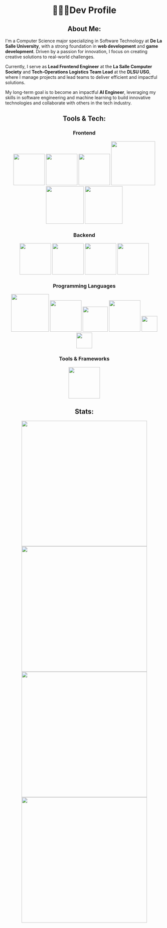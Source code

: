 <div align="center">
	<h1>🏹🎱🍓Dev Profile</h1>
	<h2>About Me:</h2>
	<div align="left">
	  <p>I'm a Computer Science major specializing in Software Technology at <b>De La Salle University</b>, with a strong foundation in <b>web development</b> and <b>game development</b>. Driven by a passion for innovation, I focus on creating creative solutions to real-world challenges.</p>
	  <p>Currently, I serve as <b>Lead Frontend Engineer</b> at the <b>La Salle Computer Society</b> and <b>Tech-Operations Logistics Team Lead</b> at the <b>DLSU USG</b>, where I manage projects and lead teams to deliver efficient and impactful solutions.</p>
	  <p>My long-term goal is to become an impactful <b>AI Engineer</b>, leveraging my skills in software engineering and machine learning to build innovative technologies and collaborate with others in the tech industry.</p>
	</div>
	<h2>Tools & Tech:</h2>
	<!-- Frontend -->
	<h3>Frontend</h3>
	<img width="100" src="https://img.shields.io/badge/Next.js-000000?style=for-the-badge&logo=next.js&logoColor=white" />
	<img width="100" src="https://img.shields.io/badge/React-20232A?style=for-the-badge&logo=react&logoColor=61DAFB" /> 
	<img width="100" src="https://img.shields.io/badge/Tailwind_CSS-38B2AC?style=for-the-badge&logo=tailwind-css&logoColor=white" /> 
	<img width="140" src="https://img.shields.io/badge/TanStack_Query-FF4154?style=for-the-badge&logo=reactquery&logoColor=white" />  
	<img width="120" src="https://img.shields.io/badge/Zustand-000000?style=for-the-badge&logo=zustand&logoColor=white" />
	<img width="120" src="https://img.shields.io/badge/Shadcn/UI-000000?style=for-the-badge&logo=shadcnui&logoColor=white" />
	<!-- Backend -->
	<h3>Backend</h3>
	<img width="100" src="https://img.shields.io/badge/NestJS-E0234E?style=for-the-badge&logo=nestjs&logoColor=white" />
	<img width="100" src="https://img.shields.io/badge/Express.js-404D59?style=for-the-badge&logo=express&logoColor=white" /> 
	<img width="100" src="https://img.shields.io/badge/Node.js-43853D?style=for-the-badge&logo=node.js&logoColor=white" /> 
	<img width="100" src="https://img.shields.io/badge/Flask-000000?style=for-the-badge&logo=flask&logoColor=white" />  
	<!-- Programming Languages -->
	<h3>Programming Languages</h3>
	<img width="120" src="https://img.shields.io/badge/JavaScript-F7DF1E?style=for-the-badge&logo=javascript&logoColor=black" /> 
	<img width="100" src="https://img.shields.io/badge/TypeScript-007ACC?style=for-the-badge&logo=typescript&logoColor=white" /> 
	<img width="80" src="https://img.shields.io/badge/Java-ED8B00?style=for-the-badge&logo=openjdk&logoColor=white" /> 
	<img width="100" src="https://img.shields.io/badge/Python-3776AB?style=for-the-badge&logo=python&logoColor=white" /> 
	<img width="50" src="https://img.shields.io/badge/C%23-239120?style=for-the-badge&logo=c-sharp&logoColor=white" /> 
	<img width="50" src="https://img.shields.io/badge/C-00599C?style=for-the-badge&logo=c&logoColor=white" />  
	<!-- Tools & Frameworks -->
	<h3>Tools & Frameworks</h3>
	<img width="100" src="https://img.shields.io/badge/Unity-100000?style=for-the-badge&logo=unity&logoColor=white" /> 
	<h2>Stats:</h2>
	<img width="400" src="https://github-readme-stats.vercel.app/api?username=mbchavez27&show_icons=true&theme=dark" /> 
	<img width="400" src="http://github-readme-streak-stats.herokuapp.com?user=mbchavez27&theme=dark&date_format=%5BY.%5Dn.j" /> 
	<img width="400" src="https://github-readme-stats.vercel.app/api/top-langs/?username=mbchavez27&layout=compact&theme=dark" /> 
	<a href="https://wakatime.com"><img width="400" src="https://wakatime.com/share/@caa5b56f-990a-46ed-abed-3809ba944d3f/be9afd73-c59c-49d8-af1a-d7562f1d9164.png" /></a>
	<!--<a href="https://wakatime.com"><img width="400" src="https://wakatime.com/share/@caa5b56f-990a-46ed-abed-3809ba944d3f/6df48908-409d-48b0-9639-dc46e2a308ed.png" /></a> -->
</div>

<!--
**mbchavez27/mbchavez27** is a ✨ _special_ ✨ repository because its `README.md` (this file) appears on your GitHub profile.-->
